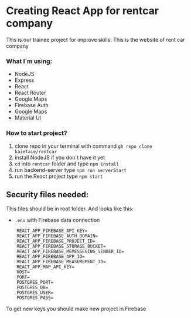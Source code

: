 # Creating React App for rentcar company

This is our trainee project for improve skills.
This is the website of rent car company 

### What I`m using:
* NodeJS 
* Express
* React
* React Router
* Google Maps
* Firebase Auth
* Google Maps
* Material UI

### How to start project?

1. clone repo in your terminal with command `gh repo clone kaietaie/rentcar`
2. install NodeJS if you don`t have it yet
3. `cd` into `rentcar` folder and type `npm install`
4. run backend-server type `npm run serverStart`
5. run the React project type `npm start`

## Security files needed:
This files should be in root folder. And looks like this: 
* `.env` with Firebase data connection

```
    REACT_APP_FIREBASE_API_KEY=
    REACT_APP_FIREBASE_AUTH_DOMAIN=
    REACT_APP_FIREBASE_PROJECT_ID=
    REACT_APP_FIREBASE_STORAGE_BUCKET=
    REACT_APP_FIREBASE_MEMESSEGING_SENDER_ID=
    REACT_APP_FIREBASE_APP_ID=
    REACT_APP_FIREBASE_MEASUREMENT_ID=
    REACT_APP_MAP_API_KEY=
    HOST=
    PORT=
    POSTGRES_PORT=
    POSTGRES_DB=
    POSTGRES_USER=
    POSTGRES_PASS=
```

To get new keys you should make new project in Firebase
